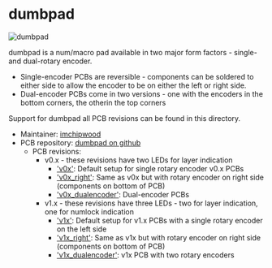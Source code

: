 # dumbpad

![dumbpad](https://i.imgur.com/1T7ciLZ.jpg)

dumbpad is a num/macro pad available in two major form factors - single- and dual-rotary encoder.

* Single-encoder PCBs are reversible - components can be soldered to either side to allow
the encoder to be on either the left or right side.
* Dual-encoder PCBs come in two versions - one with the encoders in the bottom corners, the otherin the top corners

Support for dumbpad all PCB revisions can be found in this directory.

* Maintainer: [imchipwood](https://github.com/imchipwood)
* PCB repository: [dumbpad on github](https://github.com/imchipwood/dumbpad)
  * PCB revisions:
    * v0.x - these revisions have two LEDs for layer indication
      * ['v0x'](v0x/): Default setup for single rotary encoder v0.x PCBs
      * ['v0x_right'](v0x_right/): Same as v0x but with rotary encoder on right side (components on bottom of PCB)
      * ['v0x_dualencoder'](v0x_dualencoder/): Dual-encoder PCBs
    * v1.x - these revisions have three LEDs - two for layer indication, one for numlock indication
      * ['v1x'](v1x/): Default setup for v1.x PCBs with a single rotary encoder on the left side
      * ['v1x_right'](v1x_right/): Same as v1x but with rotary encoder on right side (components on bottom of PCB)
      * ['v1x_dualencoder'](v1x_dualencoder/): v1x PCB with two rotary encoders
